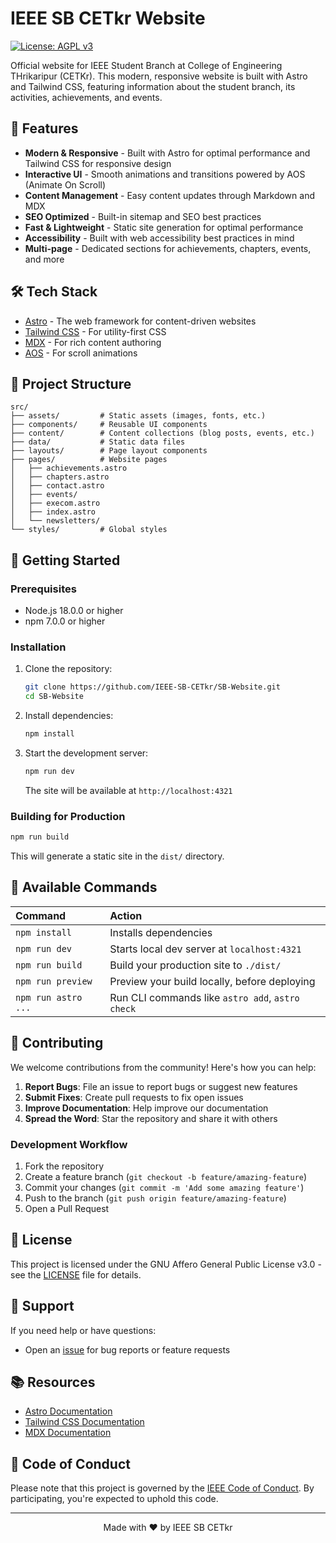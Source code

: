 # IEEE SB CETkr Website

[![License: AGPL v3](https://img.shields.io/badge/License-AGPL_v3-blue.svg)](https://www.gnu.org/licenses/agpl-3.0)

Official website for IEEE Student Branch at College of Engineering THrikaripur (CETKr). This modern, responsive website is built with Astro and Tailwind CSS, featuring information about the student branch, its activities, achievements, and events.

## 🚀 Features

- **Modern & Responsive** - Built with Astro for optimal performance and Tailwind CSS for responsive design
- **Interactive UI** - Smooth animations and transitions powered by AOS (Animate On Scroll)
- **Content Management** - Easy content updates through Markdown and MDX
- **SEO Optimized** - Built-in sitemap and SEO best practices
- **Fast & Lightweight** - Static site generation for optimal performance
- **Accessibility** - Built with web accessibility best practices in mind
- **Multi-page** - Dedicated sections for achievements, chapters, events, and more

## 🛠️ Tech Stack

- [Astro](https://astro.build/) - The web framework for content-driven websites
- [Tailwind CSS](https://tailwindcss.com/) - For utility-first CSS
- [MDX](https://mdxjs.com/) - For rich content authoring
- [AOS](https://michalsnik.github.io/aos/) - For scroll animations

## 📂 Project Structure

```
src/
├── assets/         # Static assets (images, fonts, etc.)
├── components/     # Reusable UI components
├── content/        # Content collections (blog posts, events, etc.)
├── data/           # Static data files
├── layouts/        # Page layout components
├── pages/          # Website pages
│   ├── achievements.astro
│   ├── chapters.astro
│   ├── contact.astro
│   ├── events/
│   ├── execom.astro
│   ├── index.astro
│   └── newsletters/
└── styles/         # Global styles
```

## 🚀 Getting Started

### Prerequisites

- Node.js 18.0.0 or higher
- npm 7.0.0 or higher

### Installation

1. Clone the repository:
   ```bash
   git clone https://github.com/IEEE-SB-CETkr/SB-Website.git
   cd SB-Website
   ```

2. Install dependencies:
   ```bash
   npm install
   ```

3. Start the development server:
   ```bash
   npm run dev
   ```
   The site will be available at `http://localhost:4321`

### Building for Production

```bash
npm run build
```

This will generate a static site in the `dist/` directory.

## 🧞 Available Commands

| Command                   | Action                                           |
| :------------------------ | :----------------------------------------------- |
| `npm install`             | Installs dependencies                            |
| `npm run dev`             | Starts local dev server at `localhost:4321`      |
| `npm run build`           | Build your production site to `./dist/`          |
| `npm run preview`         | Preview your build locally, before deploying     |
| `npm run astro ...`       | Run CLI commands like `astro add`, `astro check` |


## 📝 Contributing

We welcome contributions from the community! Here's how you can help:

1. **Report Bugs**: File an issue to report bugs or suggest new features
2. **Submit Fixes**: Create pull requests to fix open issues
3. **Improve Documentation**: Help improve our documentation
4. **Spread the Word**: Star the repository and share it with others

### Development Workflow

1. Fork the repository
2. Create a feature branch (`git checkout -b feature/amazing-feature`)
3. Commit your changes (`git commit -m 'Add some amazing feature'`)
4. Push to the branch (`git push origin feature/amazing-feature`)
5. Open a Pull Request

## 📄 License

This project is licensed under the GNU Affero General Public License v3.0 - see the [LICENSE](LICENSE) file for details.

## 👥 Support

If you need help or have questions:

- Open an [issue](https://github.com/IEEE-SB-CETkr/SB-Website/issues) for bug reports or feature requests

## 📚 Resources

- [Astro Documentation](https://docs.astro.build/)
- [Tailwind CSS Documentation](https://tailwindcss.com/docs)
- [MDX Documentation](https://mdxjs.com/)

## 📜 Code of Conduct

Please note that this project is governed by the [IEEE Code of Conduct](https://www.ieee.org/about/corporate/governance/p7-8). By participating, you're expected to uphold this code.

---

<div align="center">
  Made with ❤️ by IEEE SB CETkr
</div>
